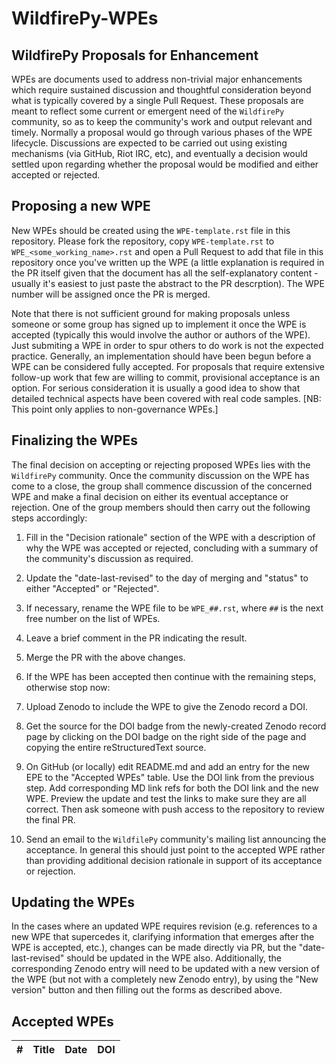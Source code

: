 # WildfirePy-WPEs

## WildfirePy Proposals for Enhancement

WPEs are documents used to address non-trivial major enhancements which require sustained discussion and thoughtful consideration beyond what is typically covered by a single Pull Request. These proposals are meant to reflect some current or emergent need of the `WildfirePy` community, so as to keep the community's work and output relevant and timely. Normally a proposal would go through various phases of the WPE lifecycle. Discussions are expected to be carried out using existing mechanisms (via GitHub, Riot IRC, etc), and eventually a decision would settled upon regarding whether the proposal would be modified and either accepted or rejected.

## Proposing a new WPE

New WPEs should be created using the `WPE-template.rst` file in this repository. Please fork the repository, copy `WPE-template.rst` to `WPE_<some_working_name>.rst` and open a Pull Request to add that file in this repository once you've written up the WPE (a little explanation is required in the PR itself given that the document has all the self-explanatory content - usually it's easiest to just paste the abstract to the PR descrption). The WPE number will be assigned once the PR is merged.

Note that there is not sufficient ground for making proposals unless someone or some group has signed up to implement it once the WPE is accepted (typically this would involve the author or authors of the WPE). Just submiting a WPE in order to spur others to do work is not the expected practice. Generally, an implementation should have been begun before a WPE can be considered fully accepted. For proposals that require extensive follow-up work that few are willing to commit, provisional acceptance is an option. For serious consideration it is usually a good idea to show that detailed technical aspects have been covered with real code samples. [NB: This point only applies to non-governance WPEs.]

## Finalizing the WPEs

The final decision on accepting or rejecting proposed WPEs lies with the `WildfirePy` community. Once the community discussion on the WPE has come to a close, the group shall commence discussion of the concerned WPE and make a final decision on either its eventual acceptance or rejection. One of the group members should then carry out the following steps accordingly:

1. Fill in the "Decision rationale" section of the WPE with a description of why the WPE was accepted or rejected, concluding with a summary of the community's discussion as required.

2. Update the "date-last-revised" to the day of merging and "status" to either "Accepted" or "Rejected".

3. If necessary, rename the WPE file to be `WPE_##.rst`, where `##` is the next free number on the list of WPEs.

4. Leave a brief comment in the PR indicating the result.

5. Merge the PR with the above changes.

6. If the WPE has been accepted then continue with the remaining steps, otherwise stop now:

7. Upload Zenodo to include the WPE to give the Zenodo record a DOI.

8. Get the source for the DOI badge from the newly-created Zenodo record page by clicking on the DOI badge on the right side of the page and copying the entire reStructuredText source.

9. On GitHub (or locally) edit README.md and add an entry for the new EPE to the "Accepted WPEs" table. Use the DOI link from the previous step. Add corresponding MD link refs for both the DOI link and the new WPE. Preview the update and test the links to make sure they are all correct. Then ask someone with push access to the repository to review the final PR.

10. Send an email to the `WildfilePy` community's mailing list announcing the acceptance. In general this should just point to the accepted WPE rather than providing additional decision rationale in support of its acceptance or rejection.

## Updating the WPEs

In the cases where an updated WPE requires revision (e.g. references to a new WPE that supercedes it, clarifying information that emerges after the WPE is accepted, etc.), changes can be made directly via PR, but the "date-last-revised" should be updated in the WPE also. Additionally, the corresponding Zenodo entry will need to be updated with a new version of the WPE (but not with a completely new Zenodo entry), by using the "New version" button and then filling out the forms as described above.

## Accepted WPEs

| \#  | Title | Date | DOI |
| :-: | :---: | :--: | :-: |

